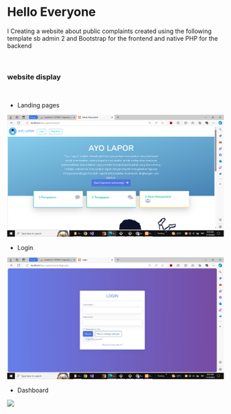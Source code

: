 # Hello Everyone
I Creating a website about public complaints created using the following template sb admin 2 and Bootstrap for the frontend and native PHP for the backend

<br>
<h3>website display</h3>

<br>

- Landing pages

<img src="assets/img/image.png" alt="">

<br>

- Login

<img src="assets/img/Login pemweb.jpeg">

<br>

- Dashboard

<img src="assets/img/dashboard.jpg">

